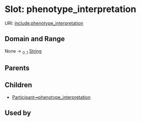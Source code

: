 
# Slot: phenotype_interpretation




URI: [include:phenotype_interpretation](https://w3id.org/include/phenotype_interpretation)


## Domain and Range

None &#8594;  <sub>0..1</sub> [String](types/String.md)

## Parents


## Children

 *  [Participant➞phenotype_interpretation](Participant_phenotype_interpretation.md)

## Used by


